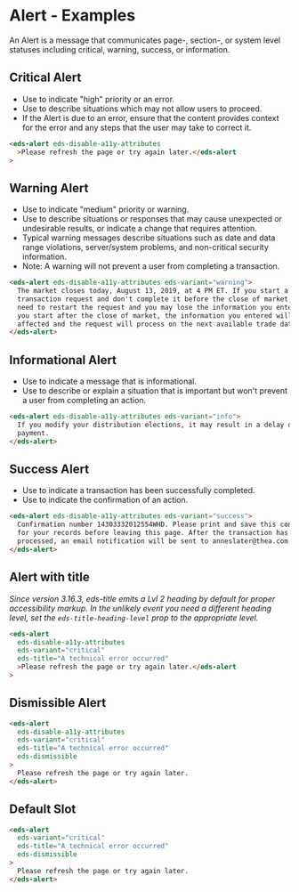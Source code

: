 # Alert - Examples

An Alert is a message that communicates page-, section-, or system level statuses including critical, warning, success, or information.

## Critical Alert

- Use to indicate "high" priority or an error.
- Use to describe situations which may not allow users to proceed.
- If the Alert is due to an error, ensure that the content provides context for the error and any steps that the user may take to correct it.

```html
<eds-alert eds-disable-a11y-attributes
  >Please refresh the page or try again later.</eds-alert
>
```

## Warning Alert

- Use to indicate "medium" priority or warning.
- Use to describe situations or responses that may cause unexpected or undesirable results, or indicate a change that requires attention.
- Typical warning messages describe situations such as date and data range violations, server/system problems, and non-critical security information.
- Note: A warning will not prevent a user from completing a transaction.

```html
<eds-alert eds-disable-a11y-attributes eds-variant="warning">
  The market closes today, August 13, 2019, at 4 PM ET. If you start a
  transaction request and don't complete it before the close of market, you'll
  need to restart the request and you may lose the information you entered. If
  you start after the close of market, the information you entered will not be
  affected and the request will process on the next available trade date.
</eds-alert>
```

## Informational Alert

- Use to indicate a message that is informational.
- Use to describe or explain a situation that is important but won't prevent a user from completing an action.

```html
<eds-alert eds-disable-a11y-attributes eds-variant="info">
  If you modify your distribution elections, it may result in a delay of
  payment.
</eds-alert>
```

## Success Alert

- Use to indicate a transaction has been successfully completed.
- Use to indicate the confirmation of an action.

```html
<eds-alert eds-disable-a11y-attributes eds-variant="success">
  Confirmation number 14303332012554WHD. Please print and save this confirmation
  for your records before leaving this page. After the transaction has been
  processed, an email notification will be sent to anneslater@thea.com.
</eds-alert>
```

## Alert with title

_Since version 3.16.3, eds-title emits a Lvl 2 heading by default for proper accessibility markup. In the unlikely event you need a different heading level, set the `eds-title-heading-level` prop to the appropriate level._

```html
<eds-alert
  eds-disable-a11y-attributes
  eds-variant="critical"
  eds-title="A technical error occurred"
  >Please refresh the page or try again later.</eds-alert
>
```

## Dismissible Alert

```html
<eds-alert
  eds-disable-a11y-attributes
  eds-variant="critical"
  eds-title="A technical error occurred"
  eds-dismissible
>
  Please refresh the page or try again later.
</eds-alert>
```

## Default Slot

```html
<eds-alert
  eds-variant="critical"
  eds-title="A technical error occurred"
  eds-dismissible
>
  Please refresh the page or try again later.
</eds-alert>
```
